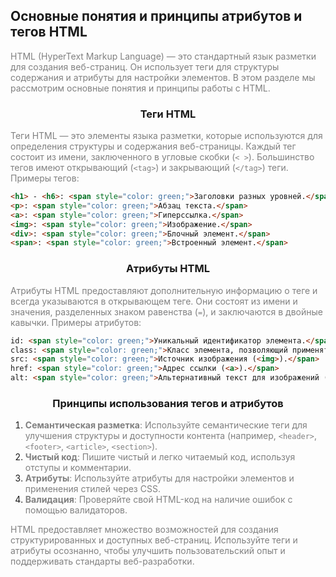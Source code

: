 ## Основные понятия и принципы атрибутов и тегов HTML

<span style="color: gray;">HTML (HyperText Markup Language) — это стандартный язык разметки для создания веб-страниц. Он использует теги для структуры содержания и атрибуты для настройки элементов. В этом разделе мы рассмотрим основные понятия и принципы работы с HTML.</span>

### <div align="center">Теги HTML</div>

<span style="color: gray;">Теги HTML — это элементы языка разметки, которые используются для определения структуры и содержания веб-страницы. Каждый тег состоит из имени, заключенного в угловые скобки (`< >`). Большинство тегов имеют открывающий (`<tag>`) и закрывающий (`</tag>`) теги. Примеры тегов:</span>

```html
<h1> - <h6>: <span style="color: green;">Заголовки разных уровней.</span>
<p>: <span style="color: green;">Абзац текста.</span>
<a>: <span style="color: green;">Гиперссылка.</span>
<img>: <span style="color: green;">Изображение.</span>
<div>: <span style="color: green;">Блочный элемент.</span>
<span>: <span style="color: green;">Встроенный элемент.</span>
```

### <div align="center">Атрибуты HTML</div>

<span style="color: gray;">Атрибуты HTML предоставляют дополнительную информацию о теге и всегда указываются в открывающем теге. Они состоят из имени и значения, разделенных знаком равенства (`=`), и заключаются в двойные кавычки. Примеры атрибутов:</span>

```html
id: <span style="color: green;">Уникальный идентификатор элемента.</span>
class: <span style="color: green;">Класс элемента, позволяющий применять стили.</span>
src: <span style="color: green;">Источник изображения (<img>).</span>
href: <span style="color: green;">Адрес ссылки (<a>).</span>
alt: <span style="color: green;">Альтернативный текст для изображений (<img>).</span>
```

### <div align="center">Принципы использования тегов и атрибутов</div>

1. <span style="color: gray;">**Семантическая разметка**: Используйте семантические теги для улучшения структуры и доступности контента (например, `<header>`, `<footer>`, `<article>`, `<section>`).</span>
2. <span style="color: gray;">**Чистый код**: Пишите чистый и легко читаемый код, используя отступы и комментарии.</span>
3. <span style="color: gray;">**Атрибуты**: Используйте атрибуты для настройки элементов и применения стилей через CSS.</span>
4. <span style="color: gray;">**Валидация**: Проверяйте свой HTML-код на наличие ошибок с помощью валидаторов.</span>

<span style="color: gray;">HTML предоставляет множество возможностей для создания структурированных и доступных веб-страниц. Используйте теги и атрибуты осознанно, чтобы улучшить пользовательский опыт и поддерживать стандарты веб-разработки.</span>
